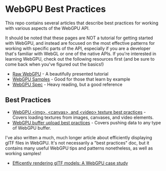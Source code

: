 # WebGPU Best Practices

This repo contains several articles that describe best practices for working with various aspects of the WebGPU API.

It should be noted that these pages are NOT a tutorial for getting started with WebGPU, and instead are focused on the
most effective patterns for working with specific parts of the API, especially if you are a developer that's familiar
with WebGL or one of the native APIs. If you're interested in learning WebGPU, check out the following resources first
(and be sure to come back when you've figured out the basics!)

 - [Raw WebGPU](https://alain.xyz/blog/raw-webgpu) - A beautifully presented tutorial
 - [WebGPU Samples](http://austin-eng.com/webgpu-samples) - Good for those that learn by example
 - [WebGPU Spec](https://gpuweb.github.io/gpuweb/) - Heavy reading, but a good reference

## Best Practices

 - [WebGPU &lt;img&gt;, &lt;canvas&gt;, and &lt;video&gt; texture best practices](./img-textures.md) - Covers loading textures from images, canvases, and video elements.
 - [WebGPU buffer upload best practices](./buffer-uploads.md) - Covers pushing data to any type of WebGPU buffer.

I've also written a much, much longer article about efficiently displaying glTF files in WebGPU. It's not necessarily a "best practices" doc, but it contains many useful WebGPU tips and patterns nonetheless, as well as working samples!
 - [Efficently rendering glTF models: A WebGPU case study ](https://toji.github.io/webgpu-gltf-case-study/)